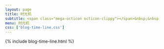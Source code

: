 ```yaml
---
layout: page
title: 时光机
subtitle: <span class="mega-octicon octicon-clippy"></span>&nbsp;&nbsp; Take notes about everything new
menu: 时光机
css: ['blog-time-line.css']
---
```

{% include blog-time-line.html %}
